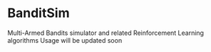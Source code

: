 # BanditSim
Multi-Armed Bandits simulator and related Reinforcement Learning algorithms 
Usage will be updated soon
